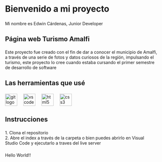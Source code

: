 <h1 align="left">Bienvenido a mi proyecto</h1>

###

<p align="left">Mi nombre es Edwin Cárdenas, Junior Developer</p>

###

<h2 align="left">Página web Turismo Amalfi</h2>

###

<p align="left">Este proyecto fue creado con el fin de dar a conocer el municipio de Amalfi, a través de una serie de fotos y datos curiosos de la región, impulsando el turismo, este proyecto lo cree cuando estaba cursando el primer semestre de desarrollo de software</p>

###

<h2 align="left">Las herramientas que usé</h2>

###

<div align="left">
  <img src="https://cdn.jsdelivr.net/gh/devicons/devicon/icons/git/git-original.svg" height="40" alt="git logo"  />
  <img width="12" />
  <img src="https://cdn.jsdelivr.net/gh/devicons/devicon/icons/vscode/vscode-original.svg" height="40" alt="vscode logo"  />
  <img width="12" />
  <img src="https://cdn.jsdelivr.net/gh/devicons/devicon/icons/html5/html5-original.svg" height="40" alt="html5 logo"  />
  <img width="12" />
  <img src="https://cdn.jsdelivr.net/gh/devicons/devicon/icons/css3/css3-original.svg" height="40" alt="css3 logo"  />
</div>

###

<h2 align="left">Instrucciones</h2>

###

<p align="left">1. Clona el repositorio<br>2. Abre el index a través de la carpeta o bien puedes abrirlo en Visual Studio Code y ejecutarlo a traves del live server</p>

###

<p align="left">Hello World!!</p>

###
